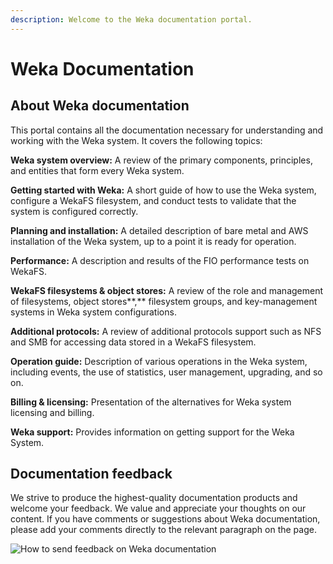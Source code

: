 ```yaml
---
description: Welcome to the Weka documentation portal.
---
```


# Weka Documentation

## About Weka documentation

This portal contains all the documentation necessary for understanding and working with the Weka system. It covers the following topics:

**Weka system overview:** A review of the primary components, principles, and entities that form every Weka system.

**Getting started with Weka:** A short guide of how to use the Weka system, configure a WekaFS filesystem, and conduct tests to validate that the system is configured correctly.

**Planning and installation:** A detailed description of bare metal and AWS installation of the Weka system, up to a point it is ready for operation.

**Performance:** A description and results of the FIO performance tests on WekaFS.

**WekaFS filesystems & object stores:** A review of the role and management of filesystems, object stores**,** filesystem groups, and key-management systems in Weka system configurations.

**Additional protocols:** A review of additional protocols support such as NFS and SMB for accessing data stored in a WekaFS filesystem.

**Operation guide:** Description of various operations in the Weka system, including events, the use of statistics, user management, upgrading, and so on.

**Billing & licensing:** Presentation of the alternatives for Weka system licensing and billing.

**Weka support:** Provides information on getting support for the Weka System.

## Documentation feedback

We strive to produce the highest-quality documentation products and welcome your feedback. We value and appreciate your thoughts on our content. If you have comments or suggestions about Weka documentation, please add your comments directly to the relevant paragraph on the page.

![How to send feedback on Weka documentation](.gitbook/assets/Weka\_doc\_feedback.gif)
